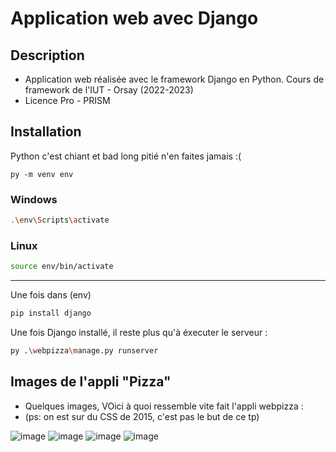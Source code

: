 # Application web avec Django

## Description

- Application web réalisée avec le framework Django en Python. Cours de framework de l'IUT - Orsay (2022-2023)
- Licence Pro - PRISM

## Installation

Python c'est chiant et bad long pitié n'en faites jamais :( 

```shell
py -m venv env
```

### Windows
```bash
.\env\Scripts\activate
```

### Linux
```bash
source env/bin/activate
```
<hr>

Une fois dans (env)
```bash
pip install django
```

Une fois Django installé, il reste plus qu'à éxecuter le serveur :

```bash
py .\webpizza\manage.py runserver
```


## Images de l'appli "Pizza" 
- Quelques images, VOici à quoi ressemble vite fait l'appli webpizza :
- (ps: on est sur du CSS de 2015, c'est pas le but de ce tp)

![image](https://github.com/Suylo/Django-Python-Webapp/assets/31633046/804067a8-a376-4d47-a577-e2c73229b1da)
![image](https://github.com/Suylo/Django-Python-Webapp/assets/31633046/235a17cc-259c-4bff-ba36-c1670f0e1b67)
![image](https://github.com/Suylo/Django-Python-Webapp/assets/31633046/f0e9c38a-ba67-4336-912e-ac4008967ef3)
![image](https://github.com/Suylo/Django-Python-Webapp/assets/31633046/8d0b4c5a-5c94-4325-8907-be8a6025669a)
